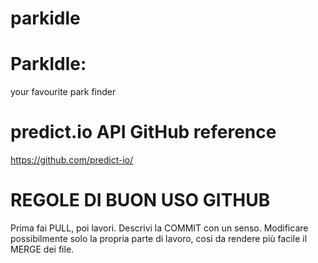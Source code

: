 # parkidle

# ParkIdle:
  your favourite park finder
 
# predict.io API GitHub reference
  https://github.com/predict-io/
  
#  REGOLE DI BUON USO GITHUB

  Prima fai PULL, poi lavori.
  Descrivi la COMMIT con un senso.
  Modificare possibilmente solo la propria parte di lavoro, cosi da rendere più facile il MERGE dei file.
